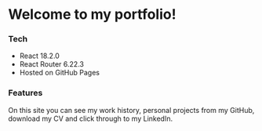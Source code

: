 # Welcome to my portfolio!

### Tech

- React 18.2.0
- React Router 6.22.3
- Hosted on GitHub Pages

### Features

On this site you can see my work history, personal projects from my GitHub, download my CV and click through to my LinkedIn.
